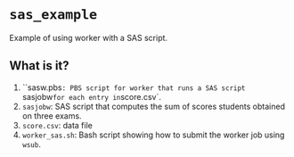 # `sas_example`

Example of using worker with a SAS script.

## What is it?
1. ``sasw.pbs`: PBS script for worker that runs a SAS script
    `sasjobw` for each entry in `score.csv`.
1. `sasjobw`: SAS script that computes the sum of scores students obtained
    on three exams.
1. `score.csv`: data file
1. `worker_sas.sh`: Bash script showing how to submit the worker job
    using `wsub`.
